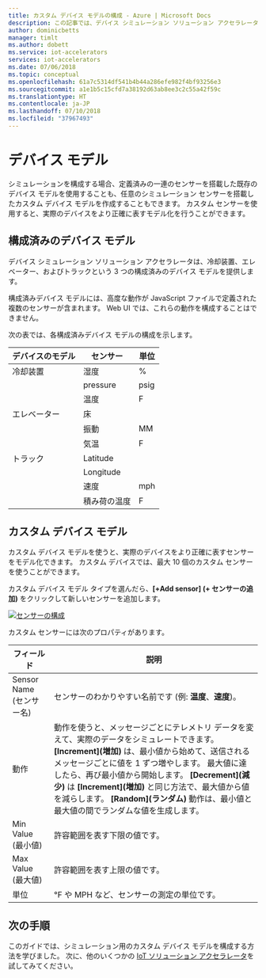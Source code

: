 ```yaml
---
title: カスタム デバイス モデルの構成 - Azure | Microsoft Docs
description: この記事では、デバイス シミュレーション ソリューション アクセラレータでカスタム デバイス モデルを構成する方法について説明します。
author: dominicbetts
manager: timlt
ms.author: dobett
ms.service: iot-accelerators
services: iot-accelerators
ms.date: 07/06/2018
ms.topic: conceptual
ms.openlocfilehash: 61a7c5314df541b4b44a286efe982f4bf93256e3
ms.sourcegitcommit: a1e1b5c15cfd7a38192d63ab8ee3c2c55a42f59c
ms.translationtype: HT
ms.contentlocale: ja-JP
ms.lasthandoff: 07/10/2018
ms.locfileid: "37967493"
---
```

# <a name="device-models"></a>デバイス モデル

シミュレーションを構成する場合、定義済みの一連のセンサーを搭載した既存のデバイス モデルを使用することも、任意のシミュレーション センサーを搭載したカスタム デバイス モデルを作成することもできます。 カスタム センサーを使用すると、実際のデバイスをより正確に表すモデル化を行うことができます。

## <a name="pre-configured-device-models"></a>構成済みのデバイス モデル

デバイス シミュレーション ソリューション アクセラレータは、冷却装置、エレベーター、およびトラックという 3 つの構成済みのデバイス モデルを提供します。

構成済みデバイス モデルには、高度な動作が JavaScript ファイルで定義された複数のセンサーが含まれます。 Web UI では、これらの動作を構成することはできません。

次の表では、各構成済みデバイス モデルの構成を示します。

| デバイスのモデル  | センサー           | 単位  |
| ------------- | ---------------- | ----- |
| 冷却装置       | 湿度         | %     |
|               | pressure         | psig  |
|               | 温度      | F     |
| エレベーター      | 床            |       |
|               | 振動        | MM    |
|               | 気温      | F     |
| トラック         | Latitude         |       |
|               | Longitude        |       |
|               | 速度            | mph   |
|               | 積み荷の温度 | F     |

## <a name="custom-device-models"></a>カスタム デバイス モデル

カスタム デバイス モデルを使うと、実際のデバイスをより正確に表すセンサーをモデル化できます。 カスタム デバイスでは、最大 10 個のカスタム センサーを使うことができます。

カスタム デバイス モデル タイプを選んだら、**[+Add sensor] (+ センサーの追加)** をクリックして新しいセンサーを追加します。

[![センサーの構成](./media/iot-accelerators-device-simulation-custom-model/configuresensors-inline.png)](./media/iot-accelerators-device-simulation-custom-model/configuresensors-expanded.png#lightbox)

カスタム センサーには次のプロパティがあります。

| フィールド     | 説明 |
| --------- | ----------- |
| Sensor Name (センサー名) | センサーのわかりやすい名前です (例: **温度**、**速度**)。  |
| 動作  | 動作を使うと、メッセージごとにテレメトリ データを変えて、実際のデータをシミュレートできます。 **[Increment]\(増加\)** は、最小値から始めて、送信されるメッセージごとに値を 1 ずつ増やします。 最大値に達したら、再び最小値から開始します。 **[Decrement]\(減少\)** は **[Increment]\(増加\)** と同じ方法で、最大値から値を減らします。 **[Random]\(ランダム\)** 動作は、最小値と最大値の間でランダムな値を生成します。 |
| Min Value (最小値) | 許容範囲を表す下限の値です。 |
| Max Value (最大値) | 許容範囲を表す上限の値です。 |
| 単位      | °F や MPH など、センサーの測定の単位です。 |

## <a name="next-steps"></a>次の手順

このガイドでは、シミュレーション用のカスタム デバイス モデルを構成する方法を学びました。 次に、他のいくつかの [IoT ソリューション アクセラレータ](about-iot-accelerators.md)を試してみてください。